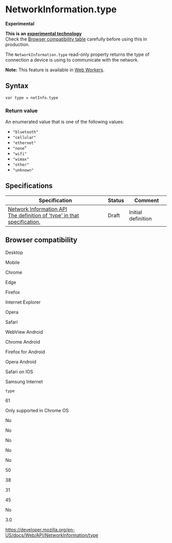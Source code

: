 NetworkInformation.type
=======================

**Experimental**

**This is an [experimental technology](https://developer.mozilla.org/en-US/docs/MDN/Guidelines/Conventions_definitions#experimental)**  
Check the [Browser compatibility table](#browser_compatibility) carefully before using this in production.

The `NetworkInformation.type` read-only property returns the type of connection a device is using to communicate with the network.

**Note:** This feature is available in [Web Workers](../web_workers_api).

Syntax
------

    var type = netInfo.type

### Return value

An enumerated value that is one of the following values:

-   `"bluetooth"`
-   `"cellular"`
-   `"ethernet"`
-   `"none`"
-   `"wifi"`
-   `"wimax"`
-   `"other"`
-   `"unknown"`

Specifications
--------------

<table><thead><tr class="header"><th>Specification</th><th>Status</th><th>Comment</th></tr></thead><tbody><tr class="odd"><td><a href="https://wicg.github.io/netinfo/#dom-networkinformation-type">Network Information API<br />
<span class="small">The definition of 'type' in that specification.</span></a></td><td><span class="spec-draft">Draft</span></td><td>Initial definition</td></tr></tbody></table>

Browser compatibility
---------------------

Desktop

Mobile

Chrome

Edge

Firefox

Internet Explorer

Opera

Safari

WebView Android

Chrome Android

Firefox for Android

Opera Android

Safari on IOS

Samsung Internet

`type`

61

Only supported in Chrome OS

No

No

No

No

No

50

38

31

45

No

3.0

<a href="https://developer.mozilla.org/en-US/docs/Web/API/NetworkInformation/type" class="_attribution-link">https://developer.mozilla.org/en-US/docs/Web/API/NetworkInformation/type</a>
